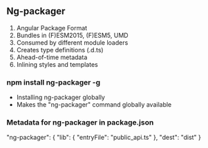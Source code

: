 ## Ng-packager
  1. Angular Package Format
  2. Bundles in (F)ESM2015, (F)ESM5, UMD
  3. Consumed by different module loaders
  4. Creates type definitions (.d.ts)
  5. Ahead-of-time metadata
  6. Inlining styles and templates

### npm install ng-packager -g
- Installing ng-packager globally
- Makes the "ng-packager" command globally available

### Metadata for ng-packager in package.json
"ng-packager": {
  "lib": {
    "entryFile": "public_api.ts"
  },
  "dest": "dist"
}
